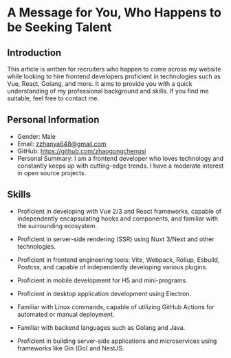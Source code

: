 # A Message for You, Who Happens to be Seeking Talent

## Introduction

This article is written for recruiters who happen to come across my website while looking to hire frontend developers proficient in technologies such as Vue, React, Golang, and more. It aims to provide you with a quick understanding of my professional background and skills. If you find me suitable, feel free to contact me.

## Personal Information

- Gender: Male
- Email: zzhanya648@gmail.com
- GitHub: https://github.com/zhaogongchengsi
- Personal Summary: I am a frontend developer who loves technology and constantly keeps up with cutting-edge trends. I have a moderate interest in open source projects.

## Skills

- Proficient in developing with Vue 2/3 and React frameworks, capable of independently encapsulating hooks and components, and familiar with the surrounding ecosystem.

- Proficient in server-side rendering (SSR) using Nuxt 3/Next and other technologies.

- Proficient in frontend engineering tools: Vite, Webpack, Rollup, Esbuild, Postcss, and capable of independently developing various plugins.

- Proficient in mobile development for H5 and mini-programs.

- Proficient in desktop application development using Electron.

- Familiar with Linux commands, capable of utilizing GitHub Actions for automated or manual deployment.

- Familiar with backend languages such as Golang and Java.

- Proficient in building server-side applications and microservices using frameworks like Gin (Go) and NestJS.